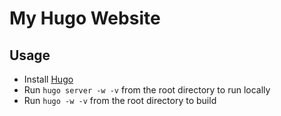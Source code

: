 # My Hugo Website

## Usage

* Install [Hugo](gohugo.io)
* Run `hugo server -w -v` from the root directory to run locally
* Run `hugo -w -v` from the root directory to build
